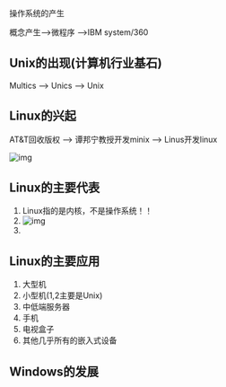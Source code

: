 操作系统的产生

概念产生-->微程序 -->IBM system/360



## Unix的出现(计算机行业基石)

Multics --> Unics --> Unix



## Linux的兴起

AT&T回收版权 --> 谭邦宁教授开发minix --> Linus开发linux

![img](https://wx1.sinaimg.cn/mw690/005LasY6gy1gcp7meeudqj31l90u0e5j.jpg)

## Linux的主要代表

1. Linux指的是内核，不是操作系统！！
2. ![img](https://wx2.sinaimg.cn/mw690/005LasY6gy1gcp2na8jhgj31q40sqnjy.jpg)
3. 





## Linux的主要应用

1. 大型机
2. 小型机(1,2主要是Unix)
3. 中低端服务器
4. 手机
5. 电视盒子
6. 其他几乎所有的嵌入式设备



## Windows的发展






